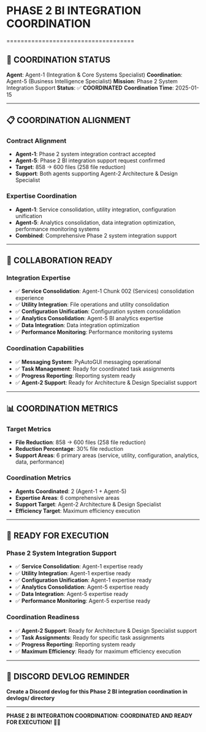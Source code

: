 # PHASE 2 BI INTEGRATION COORDINATION
====================================

## 🎯 **COORDINATION STATUS**
**Agent**: Agent-1 (Integration & Core Systems Specialist)
**Coordination**: Agent-5 (Business Intelligence Specialist)
**Mission**: Phase 2 System Integration Support
**Status**: ✅ **COORDINATED**
**Coordination Time**: 2025-01-15

---

## 📋 **COORDINATION ALIGNMENT**

### **Contract Alignment**
- **Agent-1**: Phase 2 system integration contract accepted
- **Agent-5**: Phase 2 BI integration support request confirmed
- **Target**: 858 → 600 files (258 file reduction)
- **Support**: Both agents supporting Agent-2 Architecture & Design Specialist

### **Expertise Coordination**
- **Agent-1**: Service consolidation, utility integration, configuration unification
- **Agent-5**: Analytics consolidation, data integration optimization, performance monitoring systems
- **Combined**: Comprehensive Phase 2 system integration support

---

## 🚀 **COLLABORATION READY**

### **Integration Expertise**
- ✅ **Service Consolidation**: Agent-1 Chunk 002 (Services) consolidation experience
- ✅ **Utility Integration**: File operations and utility consolidation
- ✅ **Configuration Unification**: Configuration system consolidation
- ✅ **Analytics Consolidation**: Agent-5 BI analytics expertise
- ✅ **Data Integration**: Data integration optimization
- ✅ **Performance Monitoring**: Performance monitoring systems

### **Coordination Capabilities**
- ✅ **Messaging System**: PyAutoGUI messaging operational
- ✅ **Task Management**: Ready for coordinated task assignments
- ✅ **Progress Reporting**: Reporting system ready
- ✅ **Agent-2 Support**: Ready for Architecture & Design Specialist support

---

## 📊 **COORDINATION METRICS**

### **Target Metrics**
- **File Reduction**: 858 → 600 files (258 file reduction)
- **Reduction Percentage**: 30% file reduction
- **Support Areas**: 6 primary areas (service, utility, configuration, analytics, data, performance)

### **Coordination Metrics**
- **Agents Coordinated**: 2 (Agent-1 + Agent-5)
- **Expertise Areas**: 6 comprehensive areas
- **Support Target**: Agent-2 Architecture & Design Specialist
- **Efficiency Target**: Maximum efficiency execution

---

## 🎯 **READY FOR EXECUTION**

### **Phase 2 System Integration Support**
- ✅ **Service Consolidation**: Agent-1 expertise ready
- ✅ **Utility Integration**: Agent-1 expertise ready
- ✅ **Configuration Unification**: Agent-1 expertise ready
- ✅ **Analytics Consolidation**: Agent-5 expertise ready
- ✅ **Data Integration**: Agent-5 expertise ready
- ✅ **Performance Monitoring**: Agent-5 expertise ready

### **Coordination Readiness**
- ✅ **Agent-2 Support**: Ready for Architecture & Design Specialist support
- ✅ **Task Assignments**: Ready for specific task assignments
- ✅ **Progress Reporting**: Reporting system ready
- ✅ **Maximum Efficiency**: Ready for maximum efficiency execution

---

## 📝 **DISCORD DEVLOG REMINDER**
**Create a Discord devlog for this Phase 2 BI integration coordination in devlogs/ directory**

---

**PHASE 2 BI INTEGRATION COORDINATION: COORDINATED AND READY FOR EXECUTION!** 🎯✅
